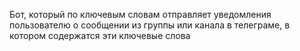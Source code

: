 Бот, который по ключевым словам отправляет уведомления пользователю о сообщении из группы или канала в телеграме, в котором содержатся эти ключевые слова
